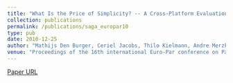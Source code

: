 ```yaml
---
title: "What Is the Price of Simplicity? -- A Cross-Platform Evaluation of the SAGA API"
collection: publications
permalink: /publications/saga_europar10
type: pub
date: 2010-12-25
author: "Mathijs Den Burger, Ceriel Jacobs, Thilo Kielmann, Andre Merzky, Ole Weidner and Hartmut Kaiser"
venue: "Proceedings of the 16th international Euro-Par conference on Parallel processing: Part I"
---
```


[Paper URL](http://dl.acm.org/citation.cfm?id=1887695.1887739)
